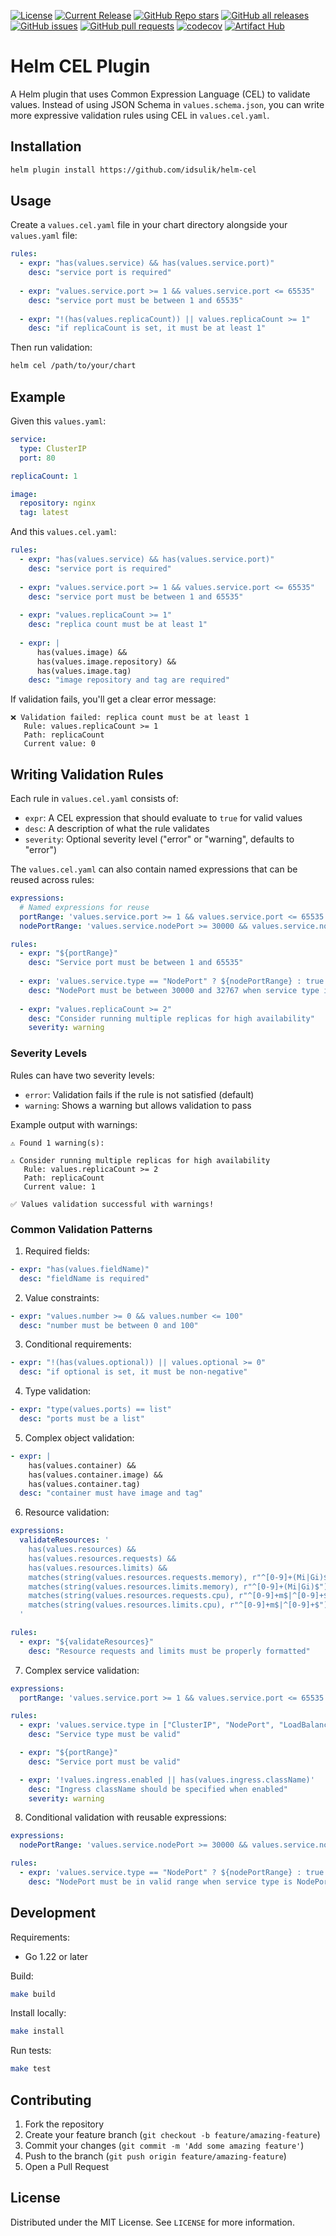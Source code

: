 [![License](https://img.shields.io/github/license/idsulik/helm-cel.svg)](https://github.com/idsulik/helm-cel/blob/main/LICENSE)
[![Current Release](https://img.shields.io/github/release/idsulik/helm-cel.svg?logo=github)](https://github.com/idsulik/helm-cel/releases/latest)
[![GitHub Repo stars](https://img.shields.io/github/stars/idsulik/helm-cel?style=flat&logo=github)](https://github.com/idsulik/helm-cel/stargazers)
[![GitHub all releases](https://img.shields.io/github/downloads/idsulik/helm-cel/total?logo=github)](https://github.com/idsulik/helm-cel/releases/latest)
[![GitHub issues](https://img.shields.io/github/issues/idsulik/helm-cel.svg)](https://github.com/idsulik/helm-cel/issues)
[![GitHub pull requests](https://img.shields.io/github/issues-pr/idsulik/helm-cel.svg)](https://github.com/idsulik/helm-cel/pulls)
[![codecov](https://codecov.io/gh/idsulik/helm-cel/branch/main/graph/badge.svg?token=4qAukyB2yX)](https://codecov.io/gh/idsulik/helm-cel)
[![Artifact Hub](https://img.shields.io/endpoint?url=https://artifacthub.io/badge/repository/cel)](https://artifacthub.io/packages/helm-plugin/cel/cel)
# Helm CEL Plugin

A Helm plugin that uses Common Expression Language (CEL) to validate values. Instead of using JSON Schema in `values.schema.json`, you can write more expressive validation rules using CEL in `values.cel.yaml`.

## Installation

```bash
helm plugin install https://github.com/idsulik/helm-cel
```

## Usage

Create a `values.cel.yaml` file in your chart directory alongside your `values.yaml` file:

```yaml
rules:
  - expr: "has(values.service) && has(values.service.port)"
    desc: "service port is required"
  
  - expr: "values.service.port >= 1 && values.service.port <= 65535"
    desc: "service port must be between 1 and 65535"
  
  - expr: "!(has(values.replicaCount)) || values.replicaCount >= 1"
    desc: "if replicaCount is set, it must be at least 1"
```

Then run validation:

```bash
helm cel /path/to/your/chart
```

## Example

Given this `values.yaml`:

```yaml
service:
  type: ClusterIP
  port: 80

replicaCount: 1

image:
  repository: nginx
  tag: latest
```

And this `values.cel.yaml`:

```yaml
rules:
  - expr: "has(values.service) && has(values.service.port)"
    desc: "service port is required"
  
  - expr: "values.service.port >= 1 && values.service.port <= 65535"
    desc: "service port must be between 1 and 65535"
  
  - expr: "values.replicaCount >= 1"
    desc: "replica count must be at least 1"
  
  - expr: |
      has(values.image) && 
      has(values.image.repository) && 
      has(values.image.tag)
    desc: "image repository and tag are required"
```

If validation fails, you'll get a clear error message:

```
❌ Validation failed: replica count must be at least 1
   Rule: values.replicaCount >= 1
   Path: replicaCount
   Current value: 0
```

## Writing Validation Rules

Each rule in `values.cel.yaml` consists of:
- `expr`: A CEL expression that should evaluate to `true` for valid values
- `desc`: A description of what the rule validates
- `severity`: Optional severity level ("error" or "warning", defaults to "error")

The `values.cel.yaml` can also contain named expressions that can be reused across rules:
```yaml
expressions:
  # Named expressions for reuse
  portRange: 'values.service.port >= 1 && values.service.port <= 65535'
  nodePortRange: 'values.service.nodePort >= 30000 && values.service.nodePort <= 32767'

rules:
  - expr: "${portRange}"
    desc: "Service port must be between 1 and 65535"
  
  - expr: 'values.service.type == "NodePort" ? ${nodePortRange} : true'
    desc: "NodePort must be between 30000 and 32767 when service type is NodePort"
  
  - expr: "values.replicaCount >= 2"
    desc: "Consider running multiple replicas for high availability"
    severity: warning
```
### Severity Levels

Rules can have two severity levels:
- `error`: Validation fails if the rule is not satisfied (default)
- `warning`: Shows a warning but allows validation to pass

Example output with warnings:
```
⚠️ Found 1 warning(s):

⚠️ Consider running multiple replicas for high availability
   Rule: values.replicaCount >= 2
   Path: replicaCount
   Current value: 1

✅ Values validation successful with warnings!
```

### Common Validation Patterns

1. Required fields:
```yaml
- expr: "has(values.fieldName)"
  desc: "fieldName is required"
```

2. Value constraints:
```yaml
- expr: "values.number >= 0 && values.number <= 100"
  desc: "number must be between 0 and 100"
```

3. Conditional requirements:
```yaml
- expr: "!(has(values.optional)) || values.optional >= 0"
  desc: "if optional is set, it must be non-negative"
```

4. Type validation:
```yaml
- expr: "type(values.ports) == list"
  desc: "ports must be a list"
```

5. Complex object validation:
```yaml
- expr: |
    has(values.container) && 
    has(values.container.image) && 
    has(values.container.tag)
  desc: "container must have image and tag"
```

6. Resource validation:
```yaml
expressions:
  validateResources: '
    has(values.resources) &&
    has(values.resources.requests) &&
    has(values.resources.limits) &&
    matches(string(values.resources.requests.memory), r"^[0-9]+(Mi|Gi)$") &&
    matches(string(values.resources.limits.memory), r"^[0-9]+(Mi|Gi)$") &&
    matches(string(values.resources.requests.cpu), r"^[0-9]+m$|^[0-9]+$") &&
    matches(string(values.resources.limits.cpu), r"^[0-9]+m$|^[0-9]+$")
  '

rules:
  - expr: "${validateResources}"
    desc: "Resource requests and limits must be properly formatted"
```
7. Complex service validation:
```yaml
expressions:
  portRange: 'values.service.port >= 1 && values.service.port <= 65535'

rules:
  - expr: 'values.service.type in ["ClusterIP", "NodePort", "LoadBalancer"]'
    desc: "Service type must be valid"

  - expr: "${portRange}"
    desc: "Service port must be valid"

  - expr: '!values.ingress.enabled || has(values.ingress.className)'
    desc: "Ingress className should be specified when enabled"
    severity: warning
```
8. Conditional validation with reusable expressions:
```yaml
expressions:
  nodePortRange: 'values.service.nodePort >= 30000 && values.service.nodePort <= 32767'

rules:
  - expr: 'values.service.type == "NodePort" ? ${nodePortRange} : true'
    desc: "NodePort must be in valid range when service type is NodePort"
```

## Development

Requirements:
- Go 1.22 or later

Build:
```bash
make build
```

Install locally:
```bash
make install
```

Run tests:
```bash
make test
```

## Contributing

1. Fork the repository
2. Create your feature branch (`git checkout -b feature/amazing-feature`)
3. Commit your changes (`git commit -m 'Add some amazing feature'`)
4. Push to the branch (`git push origin feature/amazing-feature`)
5. Open a Pull Request

## License

Distributed under the MIT License. See `LICENSE` for more information.

